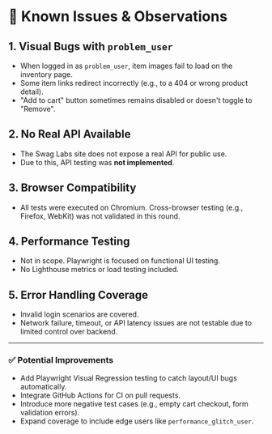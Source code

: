 # 🐞 Known Issues & Observations

## 1. Visual Bugs with `problem_user`
- When logged in as `problem_user`, item images fail to load on the inventory page.
- Some item links redirect incorrectly (e.g., to a 404 or wrong product detail).
- "Add to cart" button sometimes remains disabled or doesn't toggle to "Remove".

## 2. No Real API Available
- The Swag Labs site does not expose a real API for public use.
- Due to this, API testing was **not implemented**.

## 3. Browser Compatibility
- All tests were executed on Chromium. Cross-browser testing (e.g., Firefox, WebKit) was not validated in this round.

## 4. Performance Testing
- Not in scope. Playwright is focused on functional UI testing.
- No Lighthouse metrics or load testing included.

## 5. Error Handling Coverage
- Invalid login scenarios are covered.
- Network failure, timeout, or API latency issues are not testable due to limited control over backend.

---

### ✅ Potential Improvements
- Add Playwright Visual Regression testing to catch layout/UI bugs automatically.
- Integrate GitHub Actions for CI on pull requests.
- Introduce more negative test cases (e.g., empty cart checkout, form validation errors).
- Expand coverage to include edge users like `performance_glitch_user`.
